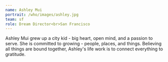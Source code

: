 ```yaml
---
name: Ashley Mui
portrait: /who/images/ashley.jpg
team: sf
role: Dream Director<br>San Francisco
---
```


Ashley Mui grew up a city kid - big heart, open mind, and a passion to serve. She is committed to growing - people, places, and things. Believing all things are bound together, Ashley's life work is to connect everything to gratitude.